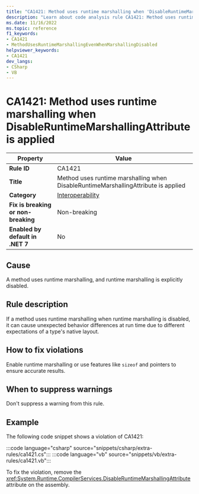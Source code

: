 ```yaml
---
title: "CA1421: Method uses runtime marshalling when 'DisableRuntimeMarshallingAttribute' is applied"
description: "Learn about code analysis rule CA1421: Method uses runtime marshalling when 'DisableRuntimeMarshallingAttribute' is applied"
ms.date: 11/16/2022
ms.topic: reference
f1_keywords:
- CA1421
- MethodUsesRuntimeMarshallingEvenWhenMarshallingDisabled
helpviewer_keywords:
- CA1421
dev_langs:
- CSharp
- VB
---
```

# CA1421: Method uses runtime marshalling when DisableRuntimeMarshallingAttribute is applied

| Property                            | Value                                                                              |
|-------------------------------------|------------------------------------------------------------------------------------|
| **Rule ID**                         | CA1421                                                                             |
| **Title**                           | Method uses runtime marshalling when DisableRuntimeMarshallingAttribute is applied |
| **Category**                        | [Interoperability](interoperability-warnings.md)                                   |
| **Fix is breaking or non-breaking** | Non-breaking                                                                       |
| **Enabled by default in .NET 7**    | No                                                                                 |

## Cause

A method uses runtime marshalling, and runtime marshalling is explicitly disabled.

## Rule description

If a method uses runtime marshalling when runtime marshalling is disabled, it can cause unexpected behavior differences at run time due to different expectations of a type's native layout.

## How to fix violations

Enable runtime marshalling or use features like `sizeof` and pointers to ensure accurate results.

## When to suppress warnings

Don't suppress a warning from this rule.

## Example

The following code snippet shows a violation of CA1421:

:::code language="csharp" source="snippets/csharp/extra-rules/ca1421.cs":::
:::code language="vb" source="snippets/vb/extra-rules/ca1421.vb":::

To fix the violation, remove the <xref:System.Runtime.CompilerServices.DisableRuntimeMarshallingAttribute> attribute on the assembly.
